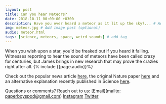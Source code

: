 ```yaml
---
layout: post
title: Can you hear Meteors?
date: 2018-10-11 00:00:00 +0300
description: Have you ever heard a meteor as it lit up the sky?... # Add post description (shows up as description on social media posts)
img: meteor.jpg # Add image post (optional)
audio: meteor.html
tags: [science, meteors, space, weird sounds] # add tag
---
```


When you wish upon a star, you'd be freaked out if you heard it falling. Witnesses reporting to hear the sound of meteors have been called crazy for centuries, but James brings in new research that may prove the crazies right after all.
{% include {{page.audio}}%}

Check out the popular news article [here](https://www.livescience.com/38651-meteor-sound-electrophonics-perseids.html), the original Nature paper [here](https://www.nature.com/articles/285464a0) and an alternative explanation recently published in Science [here](https://www.nature.com/articles/srep41251).

Questions or comments? Reach out to us: [Email](mailto: paperboyspod@gmail.com) [Instagram](https://instagram.com/paperboyspod/) [Twitter](https://twitter.com/PaperBoysPod)
